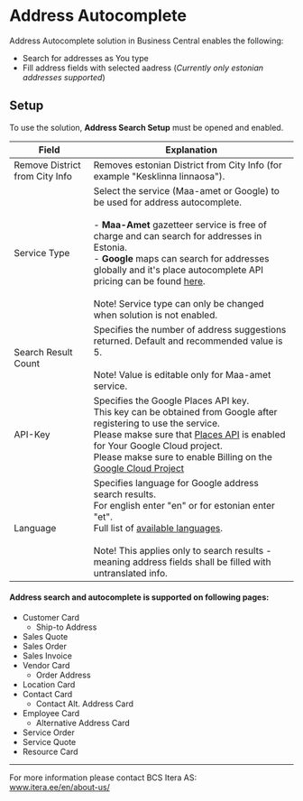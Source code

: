 # Address Autocomplete
Address Autocomplete solution in Business Central enables the following: 
- Search for addresses as You type
- Fill address fields with selected aadress (_Currently only estonian addresses supported_)


## Setup
To use the solution, **Address Search Setup** must be opened and enabled.
  
  
|Field|Explanation|
|---|---| 
| Remove District from City Info | Removes estonian District from City Info (for example "Kesklinna linnaosa"). |
| Service Type | Select the service (Maa-amet or Google) to be used for address autocomplete.<br><br>- **Maa-Amet** gazetteer service is free of charge and can search for addresses in Estonia.<br>- **Google** maps can search for addresses globally and it's place autocomplete API pricing can be found <a href="https://mapsplatform.google.com/pricing/" target="_blank">here</a>.<br><br>Note! Service type can only be changed when solution is not enabled. |
| Search Result Count | Specifies the number of address suggestions returned. Default and recommended value is 5. <br><br>Note! Value is editable only for Maa-amet service. |
| API-Key | Specifies the Google Places API key.<br>This key can be obtained from Google after registering to use the service.<br>Please makse sure that <a href="https://console.cloud.google.com/apis/library/places-backend.googleapis.com?q=place" target="_blank">Places API</a> is enabled for Your Google Cloud project.<br>Please makse sure to enable Billing on the <a href="https://console.cloud.google.com/project/_/billing/enable" target="_blank">Google Cloud Project</a> |
| Language | Specifies language for Google address search results.<br>For english enter "en" or for estonian enter "et".<br>Full list of <a href="https://developers.google.com/maps/faq#languagesupport" target="_blank">available languages</a>.<br><br>Note! This applies only to search results - meaning address fields shall be filled with untranslated info.|
  
  
#### Address search and autocomplete is supported on following pages:
- Customer Card
  - Ship-to Address
- Sales Quote
- Sales Order
- Sales Invoice
- Vendor Card
  - Order Address
- Location Card
- Contact Card
  - Contact Alt. Address Card
- Employee Card
  - Alternative Address Card
- Service Order
- Service Quote
- Resource Card
  
  
---

For more information please contact BCS Itera AS:  
<a href="https://www.itera.ee/en/about-us/" target="_blank">www.itera.ee/en/about-us/</a>
